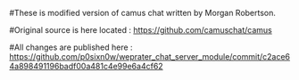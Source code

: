 #These is modified version of camus chat written by Morgan Robertson.


#Original source is here located : https://github.com/camuschat/camus


#All changes are published here : https://github.com/p0sixn0w/weprater_chat_server_module/commit/c2ace64a898491196badf00a481c4e99e6a4cf62
